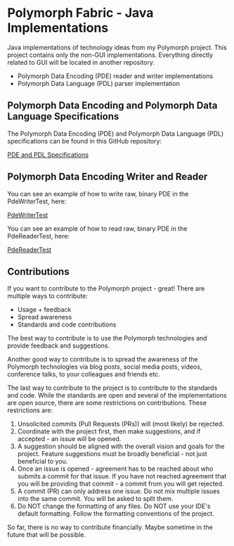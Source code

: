 # Polymorph Fabric - Java Implementations
Java implementations of technology ideas from my Polymorph project. This project contains only the
non-GUI implementations. Everything directly related to GUI will be located in another repository.

- Polymorph Data Encoding (PDE) reader and writer implementations
- Polymorph Data Language (PDL) parser implementation


## Polymorph Data Encoding and Polymorph Data Language Specifications
The Polymorph Data Encoding (PDE) and Polymorph Data Language (PDL) specifications can be found in
this GitHub repository:


[PDE and PDL Specifications](https://github.com/jjenkov/pde-pdl-specification)


## Polymorph Data Encoding Writer and Reader

You can see an example of how to write raw, binary PDE in the PdeWriterTest, here:


[PdeWriterTest](https://github.com/jjenkov/polymorph-fabric-java/blob/main/src/test/java/com/plmph/pde/PdeWriterTest.java)


You can see an example of how to read raw, binary PDE in the PdeReaderTest, here:

[PdeReaderTest](https://github.com/jjenkov/polymorph-fabric-java/blob/main/src/test/java/com/plmph/pde/PdeReaderTest.java)


## Contributions
If you want to contribute to the Polymorph project - great! There are multiple ways to contribute:

 - Usage + feedback
 - Spread awareness
 - Standards and code contributions

The best way to contribute is to use the Polymorph technologies and provide feedback and suggestions.

Another good way to contribute is to spread the awareness of the Polymorph technologies via blog posts,
social media posts, videos, conference talks, to your colleagues and friends etc.

The last way to contribute to the project is to contribute to the standards and code. 
While the standards are open and several of the implementations are open source, 
there are some restrictions on contributions. These restrictions are:

1) Unsolicited commits (Pull Requests (PRs)) will (most likely) be rejected. 
2) Coordinate with the project first, then make suggestions, and if accepted - an issue will be opened.
3) A suggestion should be aligned with the overall vision and goals for the project. Feature suggestions must be broadly beneficial - not just beneficial to you. 
4) Once an issue is opened - agreement has to be reached about who submits a commit for that issue. If you have not reached agreement that you will be providing that commit - a commit from you will get rejected. 
5) A commit (PR) can only address one issue. Do not mix multiple issues into the same commit. You will be asked to split them.
6) Do NOT change the formatting of any files. Do NOT use your IDE's default formatting. Follow the formatting conventions of the project.

So far, there is no way to contribute financially. Maybe sometime in the future that will be possible.
